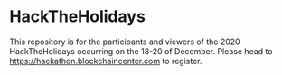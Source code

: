 # HackTheHolidays
This repository is for the participants and viewers of the 2020 HackTheHolidays occurring on the 18-20 of December. Please head to https://hackathon.blockchaincenter.com to register.
